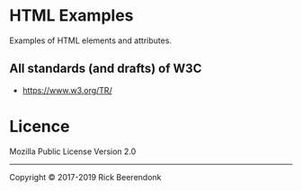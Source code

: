 # HTML Examples

Examples of HTML elements and attributes.

## All standards (and drafts) of W3C

* https://www.w3.org/TR/

# Licence

Mozilla Public License Version 2.0

---

Copyright © 2017-2019 Rick Beerendonk
